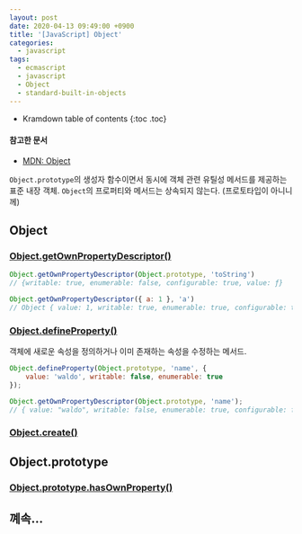 ```yaml
---
layout: post
date: 2020-04-13 09:49:00 +0900
title: '[JavaScript] Object'
categories:
  - javascript
tags:
  - ecmascript
  - javascript
  - Object
  - standard-built-in-objects
---
```


* Kramdown table of contents
{:toc .toc}

#### 참고한 문서

- [MDN: Object](https://developer.mozilla.org/ko/docs/Web/JavaScript/Reference/Global_Objects/Object)

`Object.prototype`의 생성자 함수이면서 동시에 객체 관련 유틸성 메서드를 제공하는 표준 내장 객체. `Object`의 프로퍼티와 메서드는 상속되지 않는다. (프로토타입이 아니니께)

## Object

### [Object.getOwnPropertyDescriptor()](https://developer.mozilla.org/ko/docs/Web/JavaScript/Reference/Global_Objects/Object/getOwnPropertyDescriptor)

```js
Object.getOwnPropertyDescriptor(Object.prototype, 'toString')
// {writable: true, enumerable: false, configurable: true, value: ƒ}

Object.getOwnPropertyDescriptor({ a: 1 }, 'a')
// Object { value: 1, writable: true, enumerable: true, configurable: true }
```

### [Object.defineProperty()](https://developer.mozilla.org/ko/docs/Web/JavaScript/Reference/Global_Objects/Object/defineProperty)

객체에 새로운 속성을 정의하거나 이미 존재하는 속성을 수정하는 메서드.

```js
Object.defineProperty(Object.prototype, 'name', {
    value: 'waldo', writable: false, enumerable: true
});

Object.getOwnPropertyDescriptor(Object.prototype, 'name');
// { value: "waldo", writable: false, enumerable: true, configurable: false }
```


### [Object.create()](https://developer.mozilla.org/en-US/docs/Web/JavaScript/Reference/Global_Objects/Object/create#Classical_inheritance_with_Object.create)

## Object.prototype

### [Object.prototype.hasOwnProperty()](https://developer.mozilla.org/ko/docs/Web/JavaScript/Reference/Global_Objects/Object/hasOwnProperty)

## 꼐속...
